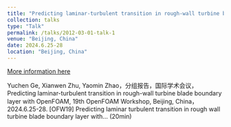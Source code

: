```yaml
---
title: "Predicting laminar-turbulent transition in rough-wall turbine blade boundary layer with OpenFOAM, 19th OpenFOAM Workshop"
collection: talks
type: "Talk"
permalink: /talks/2012-03-01-talk-1
venue: "Beijing, China"
date: 2024.6.25-28
location: "Beijing, China"
---
```


[More information here](http://exampleurl.com)

Yuchen Ge, Xianwen Zhu, Yaomin Zhao，分组报告，国际学术会议，Predicting laminar-turbulent transition in rough-wall turbine blade boundary layer with OpenFOAM, 19th OpenFOAM Workshop, Beijing, China，2024.6.25-28. [OFW19] Predicting laminar turbulent transition in rough wall turbine blade boundary layer with... (20min)